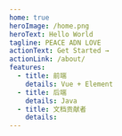 ```yaml
---
home: true
heroImage: /home.png
heroText: Hello World
tagline: PEACE ADN LOVE
actionText: Get Started →
actionLink: /about/
features:
  - title: 前端
    details: Vue + Element
  - title: 后端
    details: Java
  - title: 文档贡献者
    details: 
---
```

